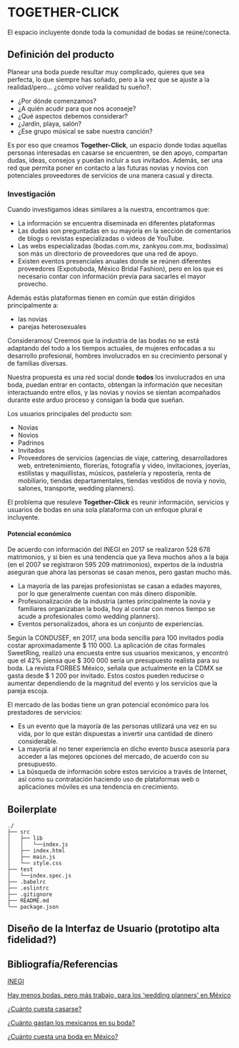 # TOGETHER-CLICK

El espacio incluyente donde toda la comunidad de bodas se reúne/conecta.

## Definición del producto

Planear una boda puede resultar muy complicado, quieres que sea perfecta, lo que siempre has soñado, pero a la vez que se ajuste a la realidad/pero... ¿cómo volver realidad tu sueño?.

- ¿Por dónde comenzamos?
- ¿A quién acudir para que nos aconseje?
- ¿Qué aspectos debemos considerar?
- ¿Jardín, playa, salón?
- ¿Ese grupo músical se sabe nuestra canción?

Es por eso que creamos **Together-Click**, un espacio donde todas aquellas personas interesadas en casarse se encuentren, se den apoyo, compartan dudas, ideas, consejos y puedan incluir a sus invitados. Además, ser una red que permita poner en contacto a las futuras novias y novios con potenciales proveedores de servicios de una manera casual y directa.

### Investigación

Cuando investigamos ideas similares a la nuestra, encontramos que:

- La información se encuentra diseminada en diferentes plataformas
- Las dudas son preguntadas en su mayoría en la sección de comentarios de blogs o revistas especializadas o videos de YouTube.
- Las webs especializadas (bodas.com.mx, zankyou.com.mx, bodissima) son más un directorio de proveedores que una red de apoyo.
- Existen eventos presenciales anuales donde se reúnen diferentes proveedores (Expotuboda, México Bridal Fashion), pero en los que es necesario contar con información previa para sacarles el mayor provecho.

Además estás plataformas tienen en común que están dirigidos principalmente a:

- las novias
- parejas heterosexuales

Consideramos/ Creemos que la industria de las bodas no se está adaptando del todo a los tiempos actuales, de mujeres enfocadas a su desarrollo profesional, hombres involucrados en su crecimiento personal y de familias diversas.

Nuestra propuesta es una red social donde **todos** los involucrados en una boda, puedan entrar en contacto, obtengan la información que necesitan interactuando entre ellos, y las novias y novios se sientan acompañados durante este arduo proceso y consigan la boda que sueñan.

Los usuarios principales del producto son:

- Novias
- Novios
- Padrinos
- Invitados
- Proveedores de servicios (agencias de viaje, cattering, desarrolladores web, entretenimiento, florerías, fotografía y video, invitaciones, joyerías, estilistas y maquillistas, músicos, pastelería y repostería, renta de mobiliario, tiendas departamentales, tiendas vestidos de novia y novio, salones, transporte, wedding planners).

El problema que resuleve **Together-Click** es reunir información, servicios y usuarios de bodas en una sola plataforma con un enfoque plural e incluyente.

#### Potencial económico

De acuerdo con información del INEGI en 2017 se realizaron 528 678 matrimonios, y si bien es una tendencia que ya lleva muchos años a la baja (en el 2007 se registraron 595 209 matrimonios), expertos de la industria aseguran que ahora las personas se casan menos, pero gastan mucho más.

- La mayoría de las parejas profesionistas se casan a edades mayores, por lo que generalmente cuentan con más dinero disponible.
- Profesionalización de la industria (antes principalmente la novia y familiares organizaban la boda, hoy al contar con menos tiempo se acude a profesionales como wedding planners).
- Eventos personalizados, ahora es un conjunto de experiencias.

Según la CONDUSEF, en 2017, una boda sencilla para 100 invitados podía costar aproximadamente $ 110 000. La aplicación de citas formales SweetRing, realizó una encuesta entre sus usuarios mexicanos, y encontró que el 42% piensa que $ 300 000 sería un presupuesto realista para su boda. La revista FORBES México, señala que actualmente en la CDMX se gasta desde $ 1 200 por invitado. Estos costos pueden reducirse o aumentar dependiendo de la magnitud del evento y los servicios que la pareja escoja.

El mercado de las bodas tiene un gran potencial económico para los prestadores de servicios:

- Es un evento que la mayoría de las personas utilizará una vez en su vida, por lo que están dispuestas a invertir una cantidad de dinero considerable.
- La mayoría al no tener experiencia en dicho evento busca asesoría para acceder a las mejores opciones del mercado, de acuerdo con su presupuesto.
- La búsqueda de información sobre estos servicios a través de Internet, así como su contratación haciendo uso de plataformas web o aplicaciones móviles es una tendencia en crecimiento.

## Boilerplate

```text
./
├── src
│   ├── lib
│   │   └──index.js
│   ├── index.html
│   ├── main.js
│   └── style.css
├── test
│   └──index.spec.js
├── .babelrc
├── .eslintrc
├── .gitignore
├── README.md
└── package.json
```

## Diseño de la Interfaz de Usuario (prototipo alta fidelidad?)

## Bibliografía/Referencias

[INEGI](https://www.inegi.org.mx/temas/nupcialidad/)

[Hay menos bodas, pero más trabajo, para los ‘wedding planners’ en México](https://www.forbes.com.mx/hay-menos-bodas-pero-mas-trabajo-para-los-wedding-planners-en-mexico/)

[¿Cuánto cuesta casarse?](https://www.condusef.gob.mx/Revista/index.php/presupuesto-familiar/presupuesto/762-cuanto-cuesta-casarse)

[¿Cuánto gastan los mexicanos en su boda?](https://blog.sweetring.com/article/boda-mexicanos/)

[¿Cuánto cuesta una boda en México?](https://www.dineroenimagen.com/actualidad/cuanto-cuesta-una-boda-en-mexico/110269#view-1)